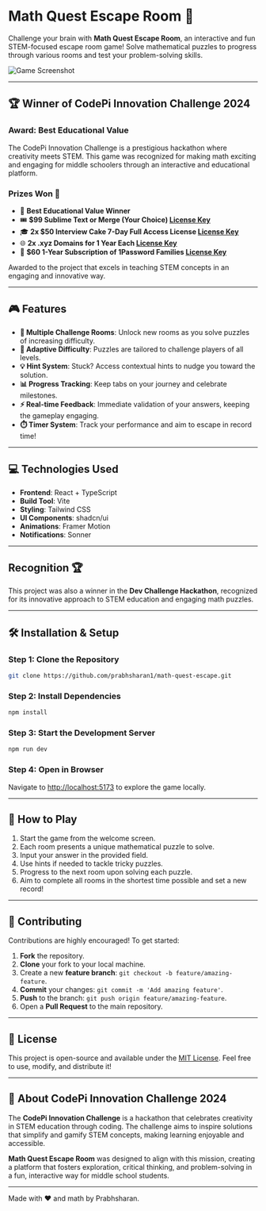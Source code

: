 # Math Quest Escape Room 🧬

Challenge your brain with **Math Quest Escape Room**, an interactive and fun STEM-focused escape room game! Solve mathematical puzzles to progress through various rooms and test your problem-solving skills.

![Game Screenshot](https://d112y698adiu2z.cloudfront.net/photos/production/software_photos/003/194/855/datas/gallery.jpg)

---

## 🏆 Winner of CodePi Innovation Challenge 2024

### **Award**: Best Educational Value

The CodePi Innovation Challenge is a prestigious hackathon where creativity meets STEM. This game was recognized for making math exciting and engaging for middle schoolers through an interactive and educational platform.

### **Prizes Won** 🎁
- 🏅 **Best Educational Value Winner**
- 🎟️ **$99 Sublime Text or Merge (Your Choice) [License Key](https://giphy.com/gifs/rickroll-rick-astley-never-gonna-give-you-up-Vuw9m5wXviFIQ)**
- 🎓 **2x $50 Interview Cake 7-Day Full Access License [License Key](https://giphy.com/gifs/rickroll-rick-astley-never-gonna-give-you-up-Vuw9m5wXviFIQ)**
- 🌐 **2x .xyz Domains for 1 Year Each  [License Key](https://giphy.com/gifs/rickroll-rick-astley-never-gonna-give-you-up-Vuw9m5wXviFIQ)**
- 🔐 **$60 1-Year Subscription of 1Password Families  [License Key](https://giphy.com/gifs/rickroll-rick-astley-never-gonna-give-you-up-Vuw9m5wXviFIQ)**

Awarded to the project that excels in teaching STEM concepts in an engaging and innovative way.

---

## 🎮 Features

- **🧩 Multiple Challenge Rooms**: Unlock new rooms as you solve puzzles of increasing difficulty.
- **🎯 Adaptive Difficulty**: Puzzles are tailored to challenge players of all levels.
- **💡 Hint System**: Stuck? Access contextual hints to nudge you toward the solution.
- **📊 Progress Tracking**: Keep tabs on your journey and celebrate milestones.
- **⚡ Real-time Feedback**: Immediate validation of your answers, keeping the gameplay engaging.
- **⏱️ Timer System**: Track your performance and aim to escape in record time!

---

## 💻 Technologies Used

- **Frontend**: React + TypeScript
- **Build Tool**: Vite
- **Styling**: Tailwind CSS
- **UI Components**: shadcn/ui
- **Animations**: Framer Motion
- **Notifications**: Sonner

---

## Recognition 🏆

This project was also a winner in the **Dev Challenge Hackathon**, recognized for its innovative approach to STEM education and engaging math puzzles.

---

## 🛠️ Installation & Setup

### Step 1: Clone the Repository
```bash
git clone https://github.com/prabhsharan1/math-quest-escape.git
```

### Step 2: Install Dependencies
```bash
npm install
```

### Step 3: Start the Development Server
```bash
npm run dev
```

### Step 4: Open in Browser
Navigate to [http://localhost:5173](http://localhost:5173) to explore the game locally.

---

## 🎯 How to Play

1. Start the game from the welcome screen.
2. Each room presents a unique mathematical puzzle to solve.
3. Input your answer in the provided field.
4. Use hints if needed to tackle tricky puzzles.
5. Progress to the next room upon solving each puzzle.
6. Aim to complete all rooms in the shortest time possible and set a new record!

---

## 🤝 Contributing

Contributions are highly encouraged! To get started:

1. **Fork** the repository.
2. **Clone** your fork to your local machine.
3. Create a new **feature branch**: `git checkout -b feature/amazing-feature`.
4. **Commit** your changes: `git commit -m 'Add amazing feature'`.
5. **Push** to the branch: `git push origin feature/amazing-feature`.
6. Open a **Pull Request** to the main repository.

---

## 📃 License

This project is open-source and available under the [MIT License](LICENSE). Feel free to use, modify, and distribute it!

---

## 🌟 About CodePi Innovation Challenge 2024

The **CodePi Innovation Challenge** is a hackathon that celebrates creativity in STEM education through coding. The challenge aims to inspire solutions that simplify and gamify STEM concepts, making learning enjoyable and accessible.

**Math Quest Escape Room** was designed to align with this mission, creating a platform that fosters exploration, critical thinking, and problem-solving in a fun, interactive way for middle school students.

---

Made with ❤️ and math by Prabhsharan.
